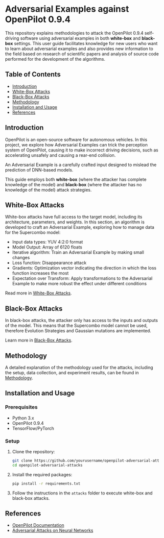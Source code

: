# Adversarial Examples against OpenPilot 0.9.4

This repository explains methodologies to attack the OpenPilot 0.9.4 self-driving software using adversarial examples in both **white-box** and **black-box** settings. This user guide facilitates knowledge for new users who want to learn about adversarial examples and also provides new information to the field based on research of scientific papers and analysis of source code performed for the development of the algorithms.

## Table of Contents
- [Introduction](#introduction)
- [White-Box Attacks](#white-box-attacks)
- [Black-Box Attacks](#black-box-attacks)
- [Methodology](#methodology)
- [Installation and Usage](#installation-and-usage)
- [References](#references)

## Introduction

OpenPilot is an open-source software for autonomous vehicles. In this project, we explore how Adversarial Examples can trick the perception system of OpenPilot, causing it to make incorrect driving decisions, such as accelerating unsafely and causing a rear-end collision.

An Adversarial Example is a carefully crafted input designed to mislead the prediction of DNN-based models.

This guide employs both **white-box** (where the attacker has complete knowledge of the model) and **black-box** (where the attacker has no knowledge of the model) attack strategies.

## White-Box Attacks

White-box attacks have full access to the target model, including its architecture, parameters, and weights. In this section, an algorithm is developed to craft an Adversarial Example, exploring how to manage data for the Supercombo model:
- Input data types: YUV 4:2:0 format
- Model Output: Array of 6120 floats
- Iterative algorithm: Train an Adversarial Example by making small changes
- Loss function: Disappearance attack
- Gradients: Optimization vector indicating the direction in which the loss function increases the most
- Expectation over Transform: Apply transformations to the Adversarial Example to make more robust the effect under different conditions

Read more in [White-Box Attacks](docs/white-box.md).

## Black-Box Attacks

In black-box attacks, the attacker only has access to the inputs and outputs of the model. This means that the Supercombo model cannot be used, therefore Evolution Strategies and Gaussian mutations are implemented.

Learn more in [Black-Box Attacks](docs/black-box.md).

## Methodology

A detailed explanation of the methodology used for the attacks, including the setup, data collection, and experiment results, can be found in [Methodology](docs/methodology.md).

## Installation and Usage

### Prerequisites
- Python 3.x
- OpenPilot 0.9.4
- TensorFlow/PyTorch

### Setup
1. Clone the repository:
    ```bash
    git clone https://github.com/yourusername/openpilot-adversarial-attacks.git
    cd openpilot-adversarial-attacks
    ```

2. Install the required packages:
    ```bash
    pip install -r requirements.txt
    ```

3. Follow the instructions in the `attacks` folder to execute white-box and black-box attacks.

## References

- [OpenPilot Documentation](https://github.com/commaai/openpilot)
- [Adversarial Attacks on Neural Networks](https://arxiv.org/abs/1412.6572)

